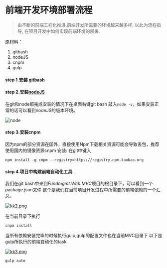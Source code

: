 # 前端开发环境部署流程

>由不断的前端工程化推进,前端开发所需要的环境越来越多样, 以此为流程指导, 在项目开发中如何实现前端环境的部署.

原材料：
1. gitbash
2. nodeJS
3. cnpm
4. gulp

#### step 1.安装 [gitbash](https://gitforwindows.org/)
#### step 2.安装[nodeJS](http://nodejs.cn/download/)
在git和node都完成安装的情况下在桌面右键git bash 敲入`node -v`，如果安装正常的话可以看到nodeJS的版本环境。 

![node](https://i.postimg.cc/DwCjLqFL/kk1.png)


#### step 3.安装cnpm 

因为npm的部分资源在国外，直接使用Npm下载相关资源可能会导致丢包，推荐使用国内的镜像资源cnpm
安装: 在git中键入
```
npm install -g cnpm --registry=https://registry.npm.taobao.org
```

#### step 4.项目中构建前端自动化工具
我们在git bash中来到*Fundmgmt.Web.MVC*项目的根目录下，可以看到一个package.json文件
这个是我们在当前项目开发过程中所需要的前端依赖的一个汇总。 

[![kk2.png](https://i.postimg.cc/TYhX47x8/kk2.png)](https://postimg.cc/8j83Fbsw) 

在当前目录下执行
```
cnpm install
``` 

当所有依赖安装完毕的时候执行gulp,gulp的配置文件也在当前MVC目录下
以下是gulp所执行的前端自动化的task 

[![kk3.png](https://i.postimg.cc/9MJNC22W/kk3.png)](https://postimg.cc/sQGJ4t18)
```
gulp auto
```
